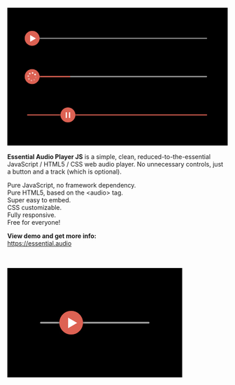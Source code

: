 <a href="https://essential.audio" target="_blank"><img src="https://github.com/Freeedle/Essential-Audio-Player/blob/main/screenshots/Essential_Audio_Player_Screenshot_3.jpg" alt="Essential Audio Player JS is a simple, clean, reduced-to-the-essential JavaScript / HTML5 / CSS web audio player."></a>

<strong>Essential Audio Player JS</strong> is a simple, clean, reduced-to-the-essential JavaScript / HTML5 / CSS web audio player. No unnecessary controls, just a button and a track (which is optional).

Pure JavaScript, no framework dependency.<br />
Pure HTML5, based on the &lt;audio&gt; tag.<br />
Super easy to embed.<br />
CSS customizable.<br />
Fully responsive.<br />
Free for everyone!<br />

<strong>View demo and get more info:</strong><br />
https://essential.audio

<br />
<br />
<a href="https://essential.audio" target="_blank"><img src="https://github.com/Freeedle/Essential-Audio-Player/blob/main/screenshots/Essential_Audio_Player_Screenshot_1_small.jpg" alt="Essential Audio Player JS is a simple, clean, reduced-to-the-essential JavaScript / HTML5 / CSS web audio player."></a>
